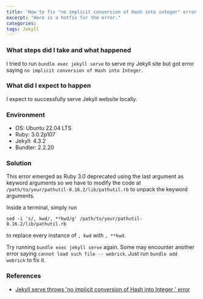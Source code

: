 ```yaml
---
title: 'How to fix "no implicit conversion of Hash into integer" error when running "bundle exec jekyll serve"?'
excerpt: "Here is a hotfix for the error."
categories:
tags: Jekyll
---
```


### What steps did I take and what happened

I tried to run `bundle exec jekyll serve` to serve my Jekyll site but got error saying `no implicit conversion of Hash into Integer`.

### What did I expect to happen

I expect to successfully serve Jekyll website locally.

### Environment

- OS: Ubuntu 22.04 LTS
- Ruby: 3.0.2p107
- Jekyll: 4.3.2
- Bundler: 2.2.20

### Solution

This error emerged as Ruby 3.0 deprecated using the last argument as keyword arguments so we have to modify the code at `/path/to/your/pathutil-0.16.2/lib/pathutil.rb` to unpack the keyword arguments.

Inside a terminal, simply run

```
sed -i 's/, kwd/, **kwd/g' /path/to/your/pathutil-0.16.2/lib/pathutil.rb
```

to replace every instance of `, kwd` with `, **kwd`.

Try running `bundle exec jekyll serve` again. Some may encounter another error saying `cannot load such file -- webrick`. Just run `bundle add webrick` to fix it.

### References

- [Jekyll serve throws 'no implicit conversion of Hash into Integer ' error](https://stackoverflow.com/questions/66113639/jekyll-serve-throws-no-implicit-conversion-of-hash-into-integer-error)

